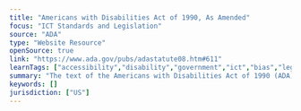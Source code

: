 ```yaml
---
title: "Americans with Disabilities Act of 1990, As Amended"
focus: "ICT Standards and Legislation"
source: "ADA"
type: "Website Resource"
openSource: true
link: "https://www.ada.gov/pubs/adastatute08.htm#611"
learnTags: ["accessibility","disability","government","ict","bias","legislationAndLaw","rights","fairness"]
summary: "The text of the Americans with Disabilities Act of 1990 (ADA), including changes made by the ADA Amendments Act of 2008."
keywords: []
jurisdiction: ["US"]
---
```

